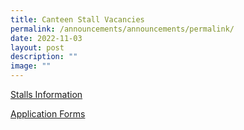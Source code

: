 ```yaml
---
title: Canteen Stall Vacancies
permalink: /announcements/announcements/permalink/
date: 2022-11-03
layout: post
description: ""
image: ""
---
```

[Stalls Information](/files/2022/Informations/Vacancy%20-%20Canteen%20Combine.pdf)

[Application Forms](/files/2022/Informations/Application_for_Canteen_Stall_Form_BF7%20(Nov%202022).pdf)

